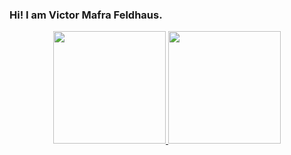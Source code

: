 ### Hi! I am Victor Mafra Feldhaus.

<div align="center">
  <a href="https://github.com/victorfeldhaus">
  <img height="180em" src="https://github-readme-stats.vercel.app/api?username=victorfeldhaus&show_icons=true&theme=dracula&include_all_commits=true&count_private=true"/>
  <img height="180em" src="https://github-readme-stats.vercel.app/api/top-langs/?username=victorfeldhaus&layout=compact&langs_count=7&theme=dracula"/>
</div>

